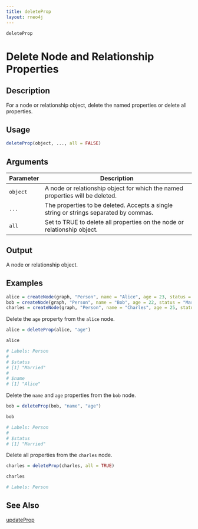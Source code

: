 ```yaml
---
title: deleteProp
layout: rneo4j
---
```


`deleteProp`

# Delete Node and Relationship Properties

## Description

For a node or relationship object, delete the named properties or delete all properties.

## Usage

```r
deleteProp(object, ..., all = FALSE)
```

## Arguments

| Parameter | Description     |
| --------- | --------------- |
| `object`  | A node or relationship object for which the named properties will be deleted. |
| `...`     | The properties to be deleted. Accepts a single string or strings separated by commas. |
| `all`     | Set to TRUE to delete all properties on the node or relationship object. |

## Output

A node or relationship object.

## Examples

```r
alice = createNode(graph, "Person", name = "Alice", age = 23, status = "Married")
bob = createNode(graph, "Person", name = "Bob", age = 22, status = "Married")
charles = createNode(graph, "Person", name = "Charles", age = 25, status = "Unmarried")
```

Delete the `age` property from the `alice` node.

```r
alice = deleteProp(alice, "age")

alice

# Labels: Person
#
# $status
# [1] "Married"
#
# $name
# [1] "Alice"
```

Delete the `name` and `age` properties from the `bob` node.

```r
bob = deleteProp(bob, "name", "age")

bob

# Labels: Person
# 
# $status
# [1] "Married"
```

Delete all properties from the `charles` node.

```r
charles = deleteProp(charles, all = TRUE)

charles

# Labels: Person
```

## See Also

[updateProp](update-prop.html)


